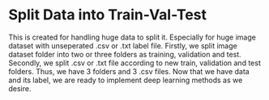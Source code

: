 # Split Data into Train-Val-Test
 This is created for handling huge data to split it.
 Especially for huge image dataset with unseperated .csv or .txt label file.
 Firstly, we split image dataset folder into two or three folders as training, validation and test.
 Secondly, we split .csv or .txt file according to new train, validation and test folders. Thus, we have 3 folders and 3 .csv files.
 Now that we have data and its label, we are ready to implement deep learning methods as we desire.
